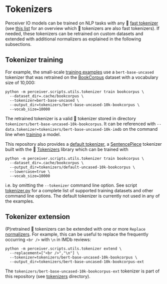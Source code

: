 # Tokenizers

Perceiver IO models can be trained on NLP tasks with any 🤗 [fast tokenizer](https://huggingface.co/docs/transformers/fast_tokenizers)
(see [this list](https://huggingface.co/docs/transformers/index#supported-frameworks) for an overview which 🤗 tokenizers
are also fast tokenizers). If needed, these tokenizers can be retrained on custom datasets and extended with additional
normalizers as explained in the following subsections.

## Tokenizer training

For example, the small-scale [training examples](../README.md#training-examples) use a `bert-base-uncased` tokenizer that
was retrained on the [BookCorpus](https://huggingface.co/datasets/bookcorpus) dataset with a vocabulary size of 10,000:

```shell
python -m perceiver.scripts.utils.tokenizer train bookcorpus \
  --dataset_dir=.cache/bookcorpus \
  --tokenizer=bert-base-uncased \
  --output_dir=tokenizers/bert-base-uncased-10k-bookcorpus \
  --vocab_size=10000
```

The retrained tokenizer is a valid 🤗 tokenizer stored in directory `tokenizers/bert-base-uncased-10k-bookcorpus`. It can
be referenced with `--data.tokenizer=tokenizers/bert-base-uncased-10k-imdb` on the command line when [training](../README.md#training-examples)
a model.

This repository also provides a [default tokenizer](../perceiver/data/text/tokenizer.py), a [SentencePiece](https://arxiv.org/abs/1808.06226)
tokenizer built with the 🤗 [Tokenizers](https://huggingface.co/docs/tokenizers) library which can be trained with

```shell
python -m perceiver.scripts.utils.tokenizer train bookcorpus \
  --dataset_dir=.cache/bookcorpus \
  --output_dir=tokenizers/default-uncased-10k-bookcorpus \
  --lowercase=true \
  --vocab_size=10000
```

i.e. by omitting the `--tokenizer` command line option. See script [tokenizer.py](../perceiver/scripts/utils/tokenizer.py)
for a complete list of supported training datasets and other command line options. The default tokenizer is currently
not used in any of the examples.

## Tokenizer extension

(P)retrained 🤗 tokenizers can be extended with one or more `Replace` [normalizers](https://huggingface.co/docs/tokenizers/components#normalizers).
For example, this can be useful to replace the frequently occurring `<br />` with `\n` in IMDb reviews:

```shell
python -m perceiver.scripts.utils.tokenizer extend \
  --replacement=["<br />","\n"] \
  --tokenizer=tokenizers/bert-base-uncased-10k-bookcorpus \
  --output_dir=tokenizers/bert-base-uncased-10k-bookcorpus-ext
```

The `tokenizers/bert-base-uncased-10k-bookcorpus-ext` tokenizer is part of this repository (see [tokenizers](../tokenizers)
directory).

